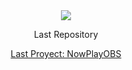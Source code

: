 
<div align="center">
    <img src="https://lanyard.cnrad.dev/api/1028072697139310602"/>
    <p></p>
    <p>Last Repository</p>
    <a href="https://github.com/beeteo/PlayNowOBS">Last Proyect: NowPlayOBS</a>
</div>
